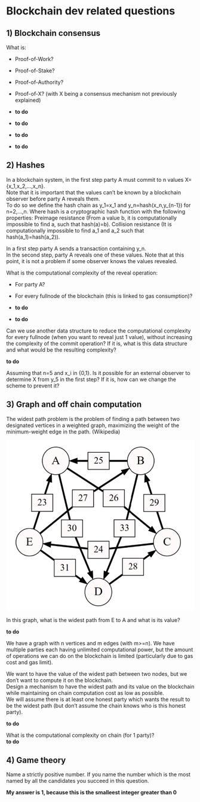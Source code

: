 # Blockchain dev related questions

## 1) Blockchain consensus
What is:
- Proof-of-Work?  
- Proof-of-Stake?  
- Proof-of-Authority?  
- Proof-of-X? (with X being a consensus mechanism not previously explained)  

- **to do**  
- **to do**  
- **to do**  
- **to do**  


## 2) Hashes
In a blockchain system, in the first step party A must commit to n values X={x_1,x_2,...,x_n}.  
Note that it is important that the values can’t be known by a blockchain observer before party A reveals them.  
To do so we define the hash chain as y_1=x_1 and y_n=hash(x_n,y_{n-1}) for n=2,...,n.
Where hash is a cryptographic hash function with the following properties:
Preimage resistance (From a value b, it is computationally impossible to find a, such that hash(a)=b).
Collision resistance (It is computationally impossible to find a_1 and a_2 such that hash(a_1)=hash(a_2)).  


In a first step party A sends a transaction containing y_n.  
In the second step, party A reveals one of these values.  Note that at this point, it is not a problem if some observer knows the values revealed.  

What is the computational complexity of the reveal operation:  
- For party A?  
- For every fullnode of the blockchain (this is linked to gas consumption)?  

- **to do**  
- **to do**  


Can we use another data structure to reduce the computational complexity for every fullnode (when you want to reveal just 1 value), without increasing the complexity of the commit operation? If it is, what is this data structure and what would be the resulting complexity?  

**to do**  

Assuming that n=5 and x_i in {0,1}. Is it possible for an external observer to determine X from y_5 in the first step? If it is, how can we change the scheme to prevent it?  



## 3) Graph and off chain computation
The widest path problem is the problem of finding a path between two designated vertices in a weighted graph, maximizing the weight of the minimum-weight edge in the path. (Wikipedia)  

<p align="center">
    <img src="graph.png">
</p>  

In this graph, what is the widest path from E to A and what is its value?  

**to do**  


We have a graph with n vertices and m edges (with m>=n). We have multiple parties each having unlimited computational power, but the amount of operations we can do on the blockchain is limited (particularly due to gas cost and gas limit).  

We want to have the value of the widest path between two nodes, but we don’t want to compute it on the blockchain.  
Design a mechanism to have the widest path and its value on the blockchain while maintaining on chain computation cost as low as possible.  
We will assume there is at least one honest party which wants the result to be the widest path (but don’t assume the chain knows who is this honest party).  

**to do**  


What is the computational complexity on chain (for 1 party)?  
**to do**


## 4) Game theory
Name a strictly positive number. If you name the number which is the most named by all the candidates you succeed in this question.  

**My answer is 1, because this is the smalleest integer greater than 0**
